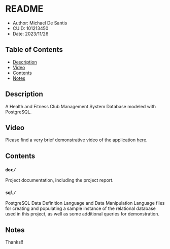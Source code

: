 # README
* Author: Michael De Santis
* CUID: 101213450
* Date: 2023/11/26

## Table of Contents
* [Description](#description)
* [Video](#video)
* [Contents](#contents)
* [Notes](#notes)

<a id="description"></a>
## Description
A Health and Fitness Club Management System Database modeled with PostgreSQL. 

<a id="video"></a>
## Video
Please find a very brief demonstrative video of the application [here](TODO).

<a id="contents"></a>
## Contents

### `doc/`
Project documentation, including the project report.

### `sql/`
PostgreSQL Data Definition Language and Data Manipulation Language files for creating and populating a sample instance of the relational database used in this project, as well as some additional queries for demonstration.

<a id="notes"></a>
## Notes
Thanks!!

